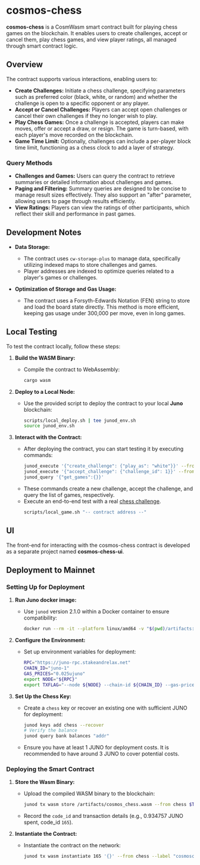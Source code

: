 # **cosmos-chess**

**cosmos-chess** is a CosmWasm smart contract built for playing chess games on the blockchain. It enables users to create challenges, accept or cancel them, play chess games, and view player ratings, all managed through smart contract logic.

## **Overview**

The contract supports various interactions, enabling users to:
- **Create Challenges:** Initiate a chess challenge, specifying parameters such as preferred color (black, white, or random) and whether the challenge is open to a specific opponent or any player.
- **Accept or Cancel Challenges:** Players can accept open challenges or cancel their own challenges if they no longer wish to play.
- **Play Chess Games:** Once a challenge is accepted, players can make moves, offer or accept a draw, or resign. The game is turn-based, with each player's move recorded on the blockchain.
- **Game Time Limit:** Optionally, challenges can include a per-player block time limit, functioning as a chess clock to add a layer of strategy.

### **Query Methods**
- **Challenges and Games:** Users can query the contract to retrieve summaries or detailed information about challenges and games.
- **Paging and Filtering:** Summary queries are designed to be concise to manage result sizes effectively. They also support an "after" parameter, allowing users to page through results efficiently.
- **View Ratings:** Players can view the ratings of other participants, which reflect their skill and performance in past games.

## **Development Notes**

- **Data Storage:**
  - The contract uses `cw-storage-plus` to manage data, specifically utilizing indexed maps to store challenges and games.
  - Player addresses are indexed to optimize queries related to a player's games or challenges.

- **Optimization of Storage and Gas Usage:**
  - The contract uses a Forsyth-Edwards Notation (FEN) string to store and load the board state directly. This method is more efficient, keeping gas usage under 300,000 per move, even in long games.

## **Local Testing**

To test the contract locally, follow these steps:

1. **Build the WASM Binary:**
   - Compile the contract to WebAssembly:
     ```bash
     cargo wasm
     ```

2. **Deploy to a Local Node:**
   - Use the provided script to deploy the contract to your local **Juno** blockchain:
     ```bash
     scripts/local_deploy.sh | tee junod_env.sh
     source junod_env.sh
     ```

3. **Interact with the Contract:**
   - After deploying the contract, you can start testing it by executing commands:
     ```bash
     junod_execute '{"create_challenge": {"play_as": "white"}}' --from test-user
     junod_execute '{"accept_challenge": {"challenge_id": 1}}' --from test-user2
     junod_query '{"get_games":{}}'
     ```
   - These commands create a new challenge, accept the challenge, and query the list of games, respectively.
   - Execute an end-to-end test with a real [chess challenge](https://en.wikipedia.org/wiki/World_Chess_Championship_1972#Game_6:_Fischer%E2%80%93Spassky,_1%E2%80%930_(QGD_Tartakower)).
      ```bash
      scripts/local_game.sh "-- contract address --"
      ```

## **UI**

The front-end for interacting with the cosmos-chess contract is developed as a separate project named **cosmos-chess-ui**.

## **Deployment to Mainnet**

### **Setting Up for Deployment**

1. **Run Juno docker image:**
   - Use `junod` version 2.1.0 within a Docker container to ensure compatibility:
     ```bash
     docker run --rm -it --platform linux/amd64 -v "$(pwd)/artifacts:/artifacts:ro" ghcr.io/cosmoscontracts/juno:v2.1.0 /bin/sh
     ```

2. **Configure the Environment:**
   - Set up environment variables for deployment:
     ```bash
     RPC="https://juno-rpc.stakeandrelax.net"
     CHAIN_ID="juno-1"
     GAS_PRICES="0.025ujuno"
     export NODE="${RPC}"
     export TXFLAG="--node ${NODE} --chain-id ${CHAIN_ID} --gas-prices ${GAS_PRICES} --gas auto --gas-adjustment 1.3"
     ```

3. **Set Up the Chess Key:**
   - Create a `chess` key or recover an existing one with sufficient JUNO for deployment:
     ```bash
     junod keys add chess --recover
     # Verify the balance
     junod query bank balances "addr"
     ```
   - Ensure you have at least 1 JUNO for deployment costs. It is recommended to have around 3 JUNO to cover potential costs.

### **Deploying the Smart Contract**

1. **Store the Wasm Binary:**
   - Upload the compiled WASM binary to the blockchain:
     ```bash
     junod tx wasm store /artifacts/cosmos_chess.wasm --from chess $TXFLAG
     ```
   - Record the `code_id` and transaction details (e.g., 0.934757 JUNO spent, code_id `165`).

2. **Instantiate the Contract:**
   - Instantiate the contract on the network:
     ```bash
     junod tx wasm instantiate 165 '{}' --from chess --label "cosmoschess 0.0.1" $TXFLAG --admin juno16g2rahf5846rxzp3fwlswy08fz8ccuwk03k57y
     ```